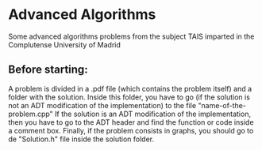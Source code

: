 # Advanced Algorithms
Some advanced algorithms problems from the subject TAIS imparted in the Complutense University of Madrid

## Before starting:
A problem is divided in a .pdf file (which contains the problem itself) and a folder with the solution.
Inside this folder, you have to go (if the solution is not an ADT modification of the implementation) to the file "name-of-the-problem.cpp"
If the solution is an ADT modification of the implementation, then you have to go to the ADT header and find
the function or code inside a comment box. Finally, if the problem consists in graphs, you should go to
de "Solution.h" file inside the solution folder.
